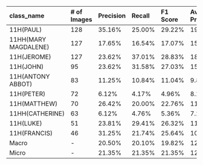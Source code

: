 | class_name           | # of Images   | Precision   | Recall   | F1 Score   | Average Precision   |
|:---------------------|:--------------|:------------|:---------|:-----------|:--------------------|
| 11H(PAUL)            | 128           | 35.16%      | 25.00%   | 29.22%     | 19.93%              |
| 11HH(MARY MAGDALENE) | 127           | 17.65%      | 16.54%   | 17.07%     | 15.22%              |
| 11H(JEROME)          | 127           | 23.62%      | 37.01%   | 28.83%     | 18.02%              |
| 11H(JOHN)            | 95            | 23.62%      | 31.58%   | 27.03%     | 15.00%              |
| 11H(ANTONY ABBOT)    | 83            | 11.25%      | 10.84%   | 11.04%     | 9.80%               |
| 11H(PETER)           | 72            | 6.12%       | 4.17%    | 4.96%      | 8.26%               |
| 11H(MATTHEW)         | 70            | 26.42%      | 20.00%   | 22.76%     | 11.78%              |
| 11HH(CATHERINE)      | 63            | 6.12%       | 4.76%    | 5.36%      | 7.25%               |
| 11H(LUKE)            | 51            | 23.81%      | 29.41%   | 26.32%     | 11.18%              |
| 11H(FRANCIS)         | 46            | 31.25%      | 21.74%   | 25.64%     | 10.97%              |
| Macro                | -             | 20.50%      | 20.10%   | 19.82%     | 12.74%              |
| Micro                | -             | 21.35%      | 21.35%   | 21.35%     | 12.42%              |